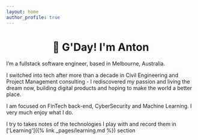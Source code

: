 ```yaml
---
layout: home
author_profile: true
---
```


<h1 align="center">🤠 G'Day! I'm Anton</h1>
<p>I’m a fullstack software engineer, based in Melbourne, Australia.</p>

<p>I switched into tech after more than a decade in Civil Engineering and Project Management consulting - I rediscovered
  my passion and living the dream now, building digital products and hoping to make the world a better place.</p>

<p>I am focused on FinTech back-end, CyberSecurity and Machine Learning. I very much enjoy what I do.</p>

I try to takes notes of the technologies I play with and record them in ['Learning']({% link _pages/learning.md %}) section

<!-- <h3 id="how-id-define-myselfliterally">How I’d define myself…literally</h3>
<div class="language-ruby highlighter-rouge">
  <div class="highlight">
    <pre class="highlight">
      <code><span class="k">class</span> <span class="nc">Anton</span>
        <span class="k">def</span> <span class="nf">initialize</span>
          <span class="vi">@name</span> <span class="o">=</span> <span class="s1">'Anton'</span>
          <span class="vi">@dob</span> <span class="o">=</span> <span class="s2">"1987-04-01T04:15:00"</span>
          <span class="vi">@work</span> <span class="o">=</span> <span class="s1">'FinTech Software Engineer'</span>
          <span class="vi">@education</span> <span class="o">=</span> <span class="p">[</span> <span class="s1">'Auckland University of Technology'</span><span class="p">,</span>
                        <span class="s1">'Moscow State University of Civil Engineering'</span><span class="p">,</span>
                        <span class="s1">'Le Wagon'</span> 
                        <span class="p">]</span>
          <span class="vi">@hobbies</span> <span class="o">=</span> <span class="p">[</span>  <span class="s1">'Kitesurfing'</span><span class="p">,</span> 
                        <span class="s1">'Camping'</span><span class="p">,</span>
                        <span class="s1">'Motorcycling'</span><span class="p">,</span>
                        <span class="s1">'Longboarding'</span>
                      <span class="p">]</span>
        <span class="k">end</span>

        <span class="k">def</span> <span class="nf">current_location</span>
          <span class="s1">'Melbourne, Australia'</span>
        <span class="k">end</span>

        <span class="k">def</span> <span class="nf">previous_locations</span>
          <span class="p">[</span> <span class="s1">'Brisbane, Australia'</span><span class="p">,</span>
            <span class="s1">'Auckland, New Zealand'</span><span class="p">,</span>
            <span class="s1">'Moscow, Russia'</span>
          <span class="p">]</span>
        <span class="k">end</span>
      <span class="k">end</span>
    </code></pre>
  </div>
</div> -->

<!-- 
<h3 id="books-i-read--recommend">Books I read / recommend</h3>

<ul>
  <li>‘Working with Legacy Code by Michael Feathers ‘,</li>
  <li>‘99 Bottles of OOP by Sandi Metz’,</li>
  <li>‘Object Oriented Design Principles by Sandi Metz’,</li>
  <li><a href="https://github.com/friendlyantz/ruby_under_microscope">‘Ruby Under a Microscope’</a></li>
  <li>‘Automate the Boring Stuff with Python’</li>
</ul> -->
